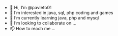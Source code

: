 - 👋 Hi, I’m @pavleto01
- 👀 I’m interested in java, sql, php coding and games
- 🌱 I’m currently learning java, php and mysql
- 💞️ I’m looking to collaborate on ...
- 📫 How to reach me ...

<!---
pavleto01/pavleto01 is a ✨ special ✨ repository because its `README.md` (this file) appears on your GitHub profile.
You can click the Preview link to take a look at your changes.
--->
